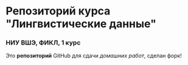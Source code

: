 # Репозиторий курса "Лингвистические данные"

### НИУ ВШЭ, ФИКЛ, 1 курс

Это **репозиторий** GitHub для сдачи _домашних работ_, сделан форк!
